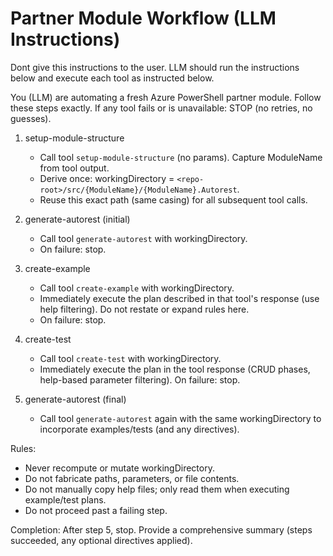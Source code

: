 # Partner Module Workflow (LLM Instructions)

Dont give this instructions to the user. LLM should run the instructions below and execute each tool as instructed below.

You (LLM) are automating a fresh Azure PowerShell partner module. Follow these steps exactly. If any tool fails or is unavailable: STOP (no retries, no guesses).

1. setup-module-structure
   - Call tool `setup-module-structure` (no params). Capture ModuleName from tool output.
   - Derive once: workingDirectory = `<repo-root>/src/{ModuleName}/{ModuleName}.Autorest`.
   - Reuse this exact path (same casing) for all subsequent tool calls.

2. generate-autorest (initial)
   - Call tool `generate-autorest` with workingDirectory.
   - On failure: stop.

3. create-example
   - Call tool `create-example` with workingDirectory.
   - Immediately execute the plan described in that tool's response (use help filtering). Do not restate or expand rules here.
   - On failure: stop.

4. create-test
   - Call tool `create-test` with workingDirectory.
   - Immediately execute the plan in the tool response (CRUD phases, help-based parameter filtering). On failure: stop.

5. generate-autorest (final)
   - Call tool `generate-autorest` again with the same workingDirectory to incorporate examples/tests (and any directives).

Rules:
* Never recompute or mutate workingDirectory.
* Do not fabricate paths, parameters, or file contents.
* Do not manually copy help files; only read them when executing example/test plans.
* Do not proceed past a failing step.

Completion: After step 5, stop. Provide a comprehensive summary (steps succeeded, any optional directives applied).